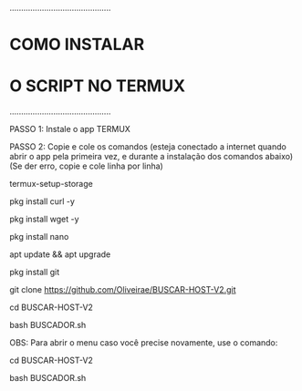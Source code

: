 
............................................

#        COMO INSTALAR 
#     O SCRIPT NO TERMUX

............................................

PASSO 1: Instale o app TERMUX

PASSO 2: Copie e cole os comandos (esteja conectado a internet quando abrir o app pela primeira vez, e durante a instalação dos comandos abaixo)(Se der erro, copie e cole linha por linha)

termux-setup-storage

pkg install curl -y

pkg install wget -y

pkg install nano

apt update && apt upgrade

pkg install git

git clone https://github.com/Oliveirae/BUSCAR-HOST-V2.git

cd BUSCAR-HOST-V2

bash BUSCADOR.sh


OBS: Para abrir o menu caso você precise novamente, use o comando:

cd BUSCAR-HOST-V2

bash BUSCADOR.sh

